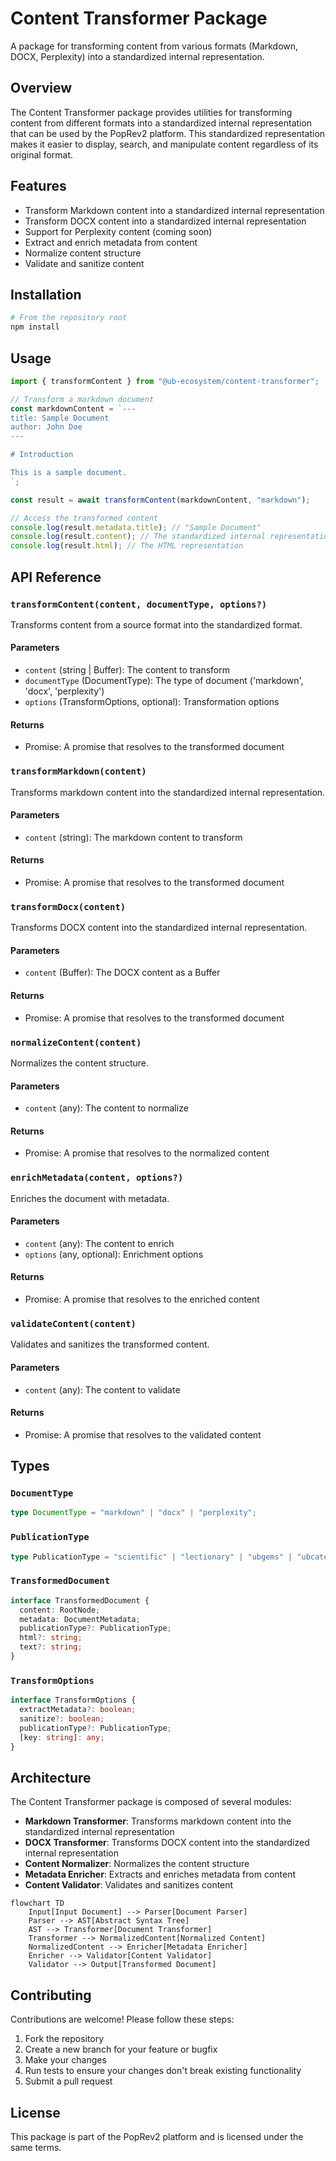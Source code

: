 # Content Transformer Package

A package for transforming content from various formats (Markdown, DOCX, Perplexity) into a standardized internal representation.

## Overview

The Content Transformer package provides utilities for transforming content from different formats into a standardized internal representation that can be used by the PopRev2 platform. This standardized representation makes it easier to display, search, and manipulate content regardless of its original format.

## Features

- Transform Markdown content into a standardized internal representation
- Transform DOCX content into a standardized internal representation
- Support for Perplexity content (coming soon)
- Extract and enrich metadata from content
- Normalize content structure
- Validate and sanitize content

## Installation

```bash
# From the repository root
npm install
```

## Usage

```typescript
import { transformContent } from "@ub-ecosystem/content-transformer";

// Transform a markdown document
const markdownContent = `---
title: Sample Document
author: John Doe
---

# Introduction

This is a sample document.
`;

const result = await transformContent(markdownContent, "markdown");

// Access the transformed content
console.log(result.metadata.title); // "Sample Document"
console.log(result.content); // The standardized internal representation
console.log(result.html); // The HTML representation
```

## API Reference

### `transformContent(content, documentType, options?)`

Transforms content from a source format into the standardized format.

#### Parameters

- `content` (string | Buffer): The content to transform
- `documentType` (DocumentType): The type of document ('markdown', 'docx', 'perplexity')
- `options` (TransformOptions, optional): Transformation options

#### Returns

- Promise<TransformedDocument>: A promise that resolves to the transformed document

### `transformMarkdown(content)`

Transforms markdown content into the standardized internal representation.

#### Parameters

- `content` (string): The markdown content to transform

#### Returns

- Promise<TransformedDocument>: A promise that resolves to the transformed document

### `transformDocx(content)`

Transforms DOCX content into the standardized internal representation.

#### Parameters

- `content` (Buffer): The DOCX content as a Buffer

#### Returns

- Promise<TransformedDocument>: A promise that resolves to the transformed document

### `normalizeContent(content)`

Normalizes the content structure.

#### Parameters

- `content` (any): The content to normalize

#### Returns

- Promise<any>: A promise that resolves to the normalized content

### `enrichMetadata(content, options?)`

Enriches the document with metadata.

#### Parameters

- `content` (any): The content to enrich
- `options` (any, optional): Enrichment options

#### Returns

- Promise<any>: A promise that resolves to the enriched content

### `validateContent(content)`

Validates and sanitizes the transformed content.

#### Parameters

- `content` (any): The content to validate

#### Returns

- Promise<TransformedDocument>: A promise that resolves to the validated content

## Types

### `DocumentType`

```typescript
type DocumentType = "markdown" | "docx" | "perplexity";
```

### `PublicationType`

```typescript
type PublicationType = "scientific" | "lectionary" | "ubgems" | "ubcatechism";
```

### `TransformedDocument`

```typescript
interface TransformedDocument {
  content: RootNode;
  metadata: DocumentMetadata;
  publicationType?: PublicationType;
  html?: string;
  text?: string;
}
```

### `TransformOptions`

```typescript
interface TransformOptions {
  extractMetadata?: boolean;
  sanitize?: boolean;
  publicationType?: PublicationType;
  [key: string]: any;
}
```

## Architecture

The Content Transformer package is composed of several modules:

- **Markdown Transformer**: Transforms markdown content into the standardized internal representation
- **DOCX Transformer**: Transforms DOCX content into the standardized internal representation
- **Content Normalizer**: Normalizes the content structure
- **Metadata Enricher**: Extracts and enriches metadata from content
- **Content Validator**: Validates and sanitizes content

```mermaid
flowchart TD
    Input[Input Document] --> Parser[Document Parser]
    Parser --> AST[Abstract Syntax Tree]
    AST --> Transformer[Document Transformer]
    Transformer --> NormalizedContent[Normalized Content]
    NormalizedContent --> Enricher[Metadata Enricher]
    Enricher --> Validator[Content Validator]
    Validator --> Output[Transformed Document]
```

## Contributing

Contributions are welcome! Please follow these steps:

1. Fork the repository
2. Create a new branch for your feature or bugfix
3. Make your changes
4. Run tests to ensure your changes don't break existing functionality
5. Submit a pull request

## License

This package is part of the PopRev2 platform and is licensed under the same terms.
